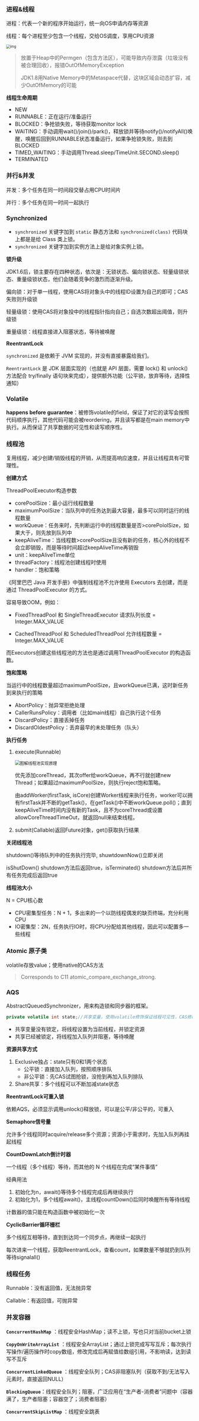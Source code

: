 ### 进程&线程

进程：代表一个新的程序开始运行，统一向OS申请内存等资源

线程：每个进程至少包含一个线程，交给OS调度，享用CPU资源

<img src="assets/Java运行时数据区域JDK1.8.dbbe1f77.png" alt="img" style="zoom:67%;" />	

> 放置于Heap中的Permgen（包含方法区），可能导致内存泄露（垃圾没有被合理回收），报错OutOfMemoryException
>
> JDK1.8用Native Memory中的Metaspace代替，这块区域会动态扩容，减少OutOfMemory的可能



**线程生命周期**

- NEW
- RUNNABLE：正在运行/准备运行
- BLOCKED：争抢锁失败，等待获取monitor lock
- WAITING：手动调用wait()/join()/park()，释放锁并等待notify()/notifyAll()唤醒，唤醒后回到RUNNABLE状态准备运行，如果争抢锁失败，则去到BLOCKED
- TIMED_WAITING：手动调用Thread.sleep/TimeUnit.SECOND.sleep()
- TERMINATED



### 并行&并发

并发：多个任务在同一时间段交替占用CPU时间片

并行：多个任务在同一时间一起执行



### Synchronized

- `synchronized` 关键字加到 `static` 静态方法和 `synchronized(class)` 代码块上都是是给 Class 类上锁。
- `synchronized` 关键字加到实例方法上是给对象实例上锁。



**锁升级**

JDK1.6后，锁主要存在四种状态，依次是：无锁状态、偏向锁状态、轻量级锁状态、重量级锁状态，他们会随着竞争的激烈而逐渐升级。

偏向锁：对于单一线程，使用CAS将对象头中的线程ID设置为自己的即可；CAS失败则升级锁

轻量级锁：使用CAS将对象投中的线程指针指向自己；自选次数超出阈值，则升级锁

重量级锁：线程直接进入阻塞状态，等待被唤醒



**ReentrantLock** 

`synchronized` 是依赖于 JVM 实现的，并没有直接暴露给我们。

`ReentrantLock` 是 JDK 层面实现的（也就是 API 层面，需要 lock() 和 unlock() 方法配合 try/finally 语句块来完成），提供额外功能（公平锁，放弃等待，选择性通知）



### Volatile

**happens before guarantee**：被修饰volatile的field，保证了对它的读写会按照代码顺序执行，其他代码可能会被reordering，并且读写都是在main memory中执行。从而保证了共享数据的可见性和读写顺序性。



### 线程池

复用线程，减少创建/销毁线程的开销，从而提高响应速度，并且让线程具有可管理性。



**创建方式**

ThreadPoolExecutor构造参数

- corePoolSize：最小运行线程数量
- maximumPoolSize：当队列中的任务达到最大容量，最多可以同时运行的线程数量
- workQueue：任务来时，先判断运行中的线程数量是否>corePololSize，如果大于，则先放到队列中
- keepAliveTime：当线程数>corePoolSize且没有新的任务，核心外的线程不会立即销毁，而是等待时间超过keepAliveTime再销毁
- unit：keepAliveTime单位
- threadFactory：线程池创建线程时使用
- handler：饱和策略



《阿里巴巴 Java 开发手册》中强制线程池不允许使用 Executors 去创建，而是通过 ThreadPoolExecutor 的方式。

容易导致OOM，例如：

- FixedThreadPool 和 SingleThreadExecutor 请求队列长度 = Integer.MAX_VALUE

- CachedThreadPool 和 ScheduledThreadPool 允许线程数量 = Integer.MAX_VALUE

而Executors创建这些线程池的方法也是通过调用ThreadPoolExecutor 的构造函数。



**饱和策略**

当运行中的线程数量超过maximumPoolSize，且workQueue已满，这时新任务到来执行的策略

- AbortPolicy：抛异常拒绝处理
- CallerRunsPolicy：调用者（比如main线程）自己执行这个任务
- DiscardPolicy：直接丢掉任务
- DiscardOldestPolicy：丢弃最早的未处理任务（队头）



**执行任务**

1. execute(Runnable)

   <img src="assets/图解线程池实现原理.png" alt="图解线程池实现原理" style="zoom: 80%;" />	

   优先添加coreThread，其次offer给workQueue，再不行就创建new Thread；如果超过maximumPoolSize，则执行reject饱和策略。

   由addWorker(firstTask, isCore)创建Worker线程来执行任务，worker可以拥有firstTask并不断的getTask()，在getTask()中不断workQueue.poll()；直到keepAliveTime时间内没有新的Task，且不为coreThread或设置allowCoreThreadTimeOut，就返回null来结束线程。

2. submit(Callable)返回Future对象，get()获取执行结果



**关闭线程池**

shutdown()等待队列中的任务执行完毕, shuwtdownNow()立即关闭

isShutDown() shutdown方法后返回true，isTerminated() shutdown方法后并所有任务完成后返回true



**线程池大小**

N = CPU核心数

- CPU密集型任务：N + 1，多出来的一个以防线程偶发的缺页终端，充分利用CPU
- IO密集型：2N，任务执行IO时，将CPU分配给其他线程，因此可以配置多一些线程



### Atomic 原子类

volatile存放value；使用native的CAS方法

> Corresponds to C11 atomic_compare_exchange_strong.



### AQS

AbstractQueuedSynchronizer，用来构造锁和同步器的框架。



```java
private volatile int state;//共享变量，使用volatile修饰保证线程可见性，CAS修改其值
```

- 共享变量没有锁定，将线程设置为当前线程，并锁定资源
- 共享已经被锁定，将线程加入队列并阻塞，等待唤醒



**资源共享方式**

1. Exclusive独占：state只有0和1两个状态
   - 公平锁：直接加入队列，按照顺序排队
   - 非公平锁：先CAS试图抢锁，没抢到再加入队列排队
2. Share共享：多个线程可以不断加减state状态



**ReentrantLock可重入锁**

依赖AQS，必须显示调用unlock()释放锁，可以是公平/非公平的，可重入



**Semaphore信号量**

允许多个线程同时acquire/release多个资源；资源小于需求时，先加入队列再挂起线程



**CountDownLatch倒计时器** 

一个线程（多个线程）等待，而其他的 N 个线程在完成“某件事情”

经典用法

1. 初始化为n，await()等待多个线程完成后再继续执行
2. 初始化为1，多个线程await()，主线程countDown()后同时唤醒所有等待线程

计数器的值只能在构造函数中被初始化一次



**CyclicBarrier循环栅栏**

多个线程互相等待，直到到达同一个同步点，再继续一起执行

每次进来一个线程，获取ReentrantLock，查看count，如果数量不够就扔到队列等待signalall()



### 线程任务

Runnable：没有返回值，无法抛异常

Callable：有返回值，可抛异常



### 并发容器

**`ConcurrentHashMap`** ：线程安全HashMap；读不上锁，写也只对当前bucket上锁

**`CopyOnWriteArrayList`** ：线程安全ArrayList；通过上锁完成写写互斥；每次执行写操作/遍历操作时copy数组，修改完成后再赋值给数组引用，不影响读，达到读写不互斥

**`ConcurrentLinkedQueue`** ：线程安全队列；CAS非阻塞队列（获取不到/无法写入元素时，直接返回NULL）

**`BlockingQueue`**：线程安全队列；阻塞，广泛应用在“生产者-消费者”问题中（容器满了，生产者阻塞；容器空了；消费者阻塞）

**`ConcurrentSkipListMap`** ：线程安全跳表